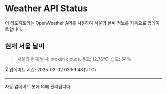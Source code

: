 
# Weather API Status

이 리포지토리는 OpenWeather API를 사용하여 서울의 날씨 정보를 자동으로 업데이트합니다.

## 현재 서울 날씨
> 서울의 현재 날씨: broken clouds, 온도: 12.76°C, 습도: 54%

⏳ 업데이트 시간: 2025-03-02 03:59:48 (UTC)

---
자동 업데이트 봇에 의해 관리됩니다.
